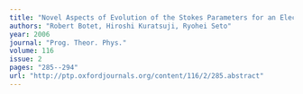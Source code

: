 ```yaml
---
title: "Novel Aspects of Evolution of the Stokes Parameters for an Electromagnetic Wave in Anisotropic Media"
authors: "Robert Botet, Hiroshi Kuratsuji, Ryohei Seto"
year: 2006
journal: "Prog. Theor. Phys."
volume: 116
issue: 2
pages: "285--294"
url: "http://ptp.oxfordjournals.org/content/116/2/285.abstract"
---
```

